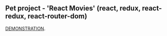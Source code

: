 ## Pet project - 'React Movies' (react, redux, react-redux, react-router-dom)
[DEMONSTRATION](https://andrey-golubenko.github.io/react-movies/).
